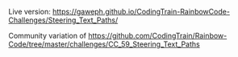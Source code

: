 Live version: https://gaweph.github.io/CodingTrain-RainbowCode-Challenges/Steering_Text_Paths/

Community variation of https://github.com/CodingTrain/Rainbow-Code/tree/master/challenges/CC_59_Steering_Text_Paths